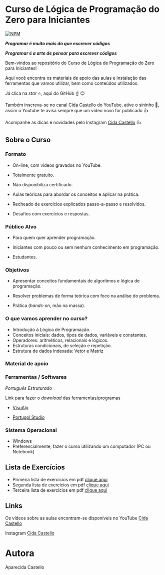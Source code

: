 # Curso de Lógica de Programação do Zero para Iniciantes
[![NPM](https://img.shields.io/npm/l/react)](https://github.com/cidacastello/curso-logica-programacao/blob/main/LICENSE)

_**Programar é muito mais do que escrever códigos**_

_**Programar é a arte de pensar para escrever códigos**_

Bem-vindos ao repositório do Curso de Lógica de Programação do Zero para Iniciantes!

Aqui você encontra os materiais de apoio das aulas e instalação das ferramentas que vamos utilizar, bem como conteúdos utilizados.

Já clica na *star* :star:, aqui do GitHub :point_up: :wink:

Também inscreva-se no canal [Cida Castello](https://www.youtube.com/c/CidaCastello) do YouTube, ative o sininho :bell:, assim o Youtube te avisa sempre que um vídeo novo for publicado :+1:

Acompanhe as dicas e novidades pelo Instagram [Cida Castello](https://www.instagram.com/cidacastello/) :+1:

## Sobre o Curso

### Formato
* On-line, com vídeos gravados no YouTube.

* Totalmente gratuito.

* Não disponibiliza certificado.

* Aulas teóricas para abordar os conceitos e aplicar na prática.

* Recheado de exercícios explicados passo-a-passo e resolvidos.

* Desafios com exercícios e respostas.

### Público Alvo

* Para quem quer aprender programação.

* Iniciantes com pouco ou sem nenhum conhecimento em programação.

* Estudantes.


### Objetivos

* Apresentar conceitos fundamentais de algoritmos e lógica de programação.

* Resolver problemas de forma teórica com foco na análise do problema.

* Prática (*hands-on*, mão na massa).

### O que vamos aprender no curso?

* Introdução à Lógica de Programação.
* Conceitos iniciais: dados, tipos de dados, variáveis e constantes.
* Operadores: aritméticos, relacionais e lógicos.
* Estruturas condicionais, de seleção e repetição.
* Estrutura de dados indexada: Vetor e Matriz

### Material de apoio

### Ferramentas / Softwares

*Português Estruturado*

Link para fazer o *download* das ferramentas/programas

* [VisuAlg](https://visualg3.com.br/)

* [Portugol Studio](http://lite.acad.univali.br/portugol/)

### Sistema Operacional

* Windows
* Preferencialmente, fazer o curso utilizando um computador (PC ou Notebook)

## Lista de Exercícios

* Primeira lista de exercícios em pdf [clique aqui](https://github.com/cidacastello/curso-logica-programacao/tree/main/lista-de-exercicios)
* Segunda lista de exercícios em pdf [clique aqui](https://github.com/cidacastello/curso-logica-programacao/tree/main/lista-de-exercicios)
* Terceira lista de exercícios em pdf [clique aqui](https://github.com/cidacastello/curso-logica-programacao/tree/main/lista-de-exercicios)

## Links

Os vídeos sobre as aulas encontram-se disponíveis no YouTube
[Cida Castello](https://www.youtube.com/c/CidaCastello)

Instagram
[Cida Castello](https://www.instagram.com/cidacastello/)

# Autora
Aparecida Castello
